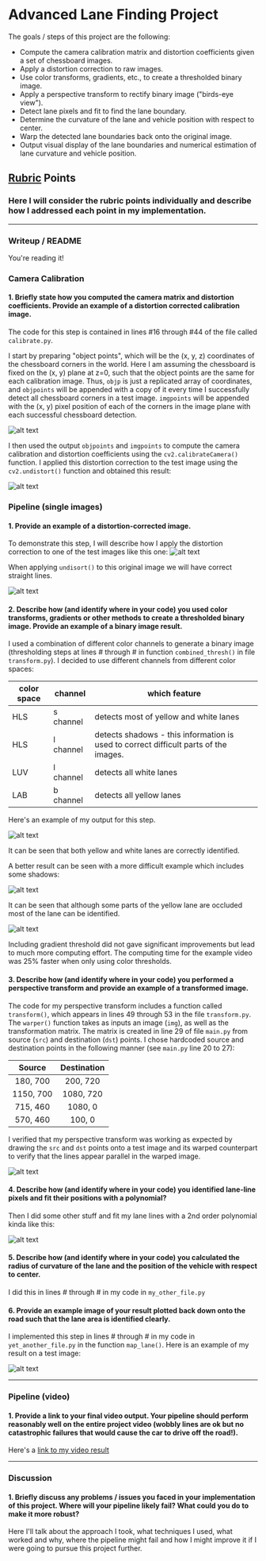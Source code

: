 Advanced Lane Finding Project
=============================

The goals / steps of this project are the following:

* Compute the camera calibration matrix and distortion coefficients given a set of chessboard images.
* Apply a distortion correction to raw images.
* Use color transforms, gradients, etc., to create a thresholded binary image.
* Apply a perspective transform to rectify binary image ("birds-eye view").
* Detect lane pixels and fit to find the lane boundary.
* Determine the curvature of the lane and vehicle position with respect to center.
* Warp the detected lane boundaries back onto the original image.
* Output visual display of the lane boundaries and numerical estimation of lane curvature and vehicle position.

[//]: # (Image References)

[chessboard]: ./output_images/calibration2.jpg "chessboard"
[calibrate_result]: ./output_images/calibration1_double.png "chessboard_undistorted"
[example_1_original]: ./test_images/straight_lines1.jpg "Road Original"
[example_1_undist]: ./output_images/straight_lines1_double.png "Road Transformed"
[example_1_binary]: ./output_images/straight_lines1_binary.jpg "Binary Example"
[example_2_undist]: ./output_images/test5_undistort.jpg "Road Transformed"
[example_2_double]: ./output_images/test5_double.png "Binary Example"
[image4]: ./examples/warped_straight_lines.jpg "Warp Example"
[image5]: ./examples/color_fit_lines.jpg "Fit Visual"
[image6]: ./examples/example_output.jpg "Output"
[video1]: ./project_video.mp4 "Video"

## [Rubric](https://review.udacity.com/#!/rubrics/571/view) Points

### Here I will consider the rubric points individually and describe how I addressed each point in my implementation.  

---

### Writeup / README

You're reading it!

### Camera Calibration

#### 1. Briefly state how you computed the camera matrix and distortion coefficients. Provide an example of a distortion corrected calibration image.

The code for this step is contained in lines #16 through #44 of the file called `calibrate.py`.  

I start by preparing "object points", which will be the (x, y, z) coordinates of the chessboard corners in the world. Here I am assuming the chessboard is fixed on the (x, y) plane at z=0, such that the object points are the same for each calibration image.  Thus, `objp` is just a replicated array of coordinates, and `objpoints` will be appended with a copy of it every time I successfully detect all chessboard corners in a test image.  `imgpoints` will be appended with the (x, y) pixel position of each of the corners in the image plane with each successful chessboard detection.  

![alt text][chessboard]

I then used the output `objpoints` and `imgpoints` to compute the camera calibration and distortion coefficients using the `cv2.calibrateCamera()` function.  I applied this distortion correction to the test image using the `cv2.undistort()` function and obtained this result:

![alt text][calibrate_result]

### Pipeline (single images)

#### 1. Provide an example of a distortion-corrected image.

To demonstrate this step, I will describe how I apply the distortion correction to one of the test images like this one:
![alt text][example_1_original]

When applying `undisort()` to this original image we will have correct straight lines.

![alt text][example_1_undist]

#### 2. Describe how (and identify where in your code) you used color transforms, gradients or other methods to create a thresholded binary image.  Provide an example of a binary image result.

I used a combination of different color channels to generate a binary image (thresholding steps at lines # through # in function `combined_thresh()` in file `transform.py`). I decided to use different channels from different color spaces:

color space | channel  | which feature
------------|----------|-------------------
HLS         | s channel| detects most of yellow and white lanes
HLS         | l channel| detects shadows - this information is used to correct difficult parts of the images.
LUV         | l channel| detects all white lanes
LAB         | b channel| detects all yellow lanes

Here's an example of my output for this step.

![alt text][example_1_binary]

It can be seen that both yellow and white lanes are correctly identified.

A better result can be seen with a more difficult example which includes some shadows:

![alt text][example_2_undist]

It can be seen that although some parts of the yellow lane are occluded most of the lane can be identified.

![alt text][example_2_double]

Including gradient threshold did not gave significant improvements but lead to much more computing effort. The computing time for the example video was 25% faster when only using color thresholds.

#### 3. Describe how (and identify where in your code) you performed a perspective transform and provide an example of a transformed image.

The code for my perspective transform includes a function called `transform()`, which appears in lines 49 through 53 in the file `transform.py`.
The `warper()` function takes as inputs an image (`img`), as well as the transformation matrix. The matrix is created in line 29 of file `main.py` from source (`src`) and destination (`dst`) points. I chose hardcoded source and destination points in the following manner (see `main.py` line 20 to 27):

| Source        | Destination   | 
|:-------------:|:-------------:| 
| 180, 700      | 200, 720      | 
| 1150, 700     | 1080, 720     |
| 715, 460      | 1080, 0       |
| 570, 460      | 100, 0        |

I verified that my perspective transform was working as expected by drawing the `src` and `dst` points onto a test image and its warped counterpart to verify that the lines appear parallel in the warped image.

![alt text][image4]

#### 4. Describe how (and identify where in your code) you identified lane-line pixels and fit their positions with a polynomial?

Then I did some other stuff and fit my lane lines with a 2nd order polynomial kinda like this:

![alt text][image5]

#### 5. Describe how (and identify where in your code) you calculated the radius of curvature of the lane and the position of the vehicle with respect to center.

I did this in lines # through # in my code in `my_other_file.py`

#### 6. Provide an example image of your result plotted back down onto the road such that the lane area is identified clearly.

I implemented this step in lines # through # in my code in `yet_another_file.py` in the function `map_lane()`.  Here is an example of my result on a test image:

![alt text][image6]

---

### Pipeline (video)

#### 1. Provide a link to your final video output.  Your pipeline should perform reasonably well on the entire project video (wobbly lines are ok but no catastrophic failures that would cause the car to drive off the road!).

Here's a [link to my video result](./project_video.mp4)

---

### Discussion

#### 1. Briefly discuss any problems / issues you faced in your implementation of this project.  Where will your pipeline likely fail?  What could you do to make it more robust?

Here I'll talk about the approach I took, what techniques I used, what worked and why, where the pipeline might fail and how I might improve it if I were going to pursue this project further.  
